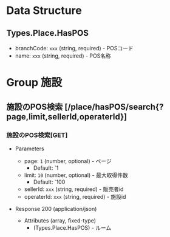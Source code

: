 # Data Structure

## Types.Place.HasPOS

-   branchCode: `xxx` (string, required) - POSコード
-   name: `xxx` (string, required) - POS名称

# Group 施設

## 施設のPOS検索 [/place/hasPOS/search{?page,limit,sellerId,operaterId}]

### 施設のPOS検索[GET]

-   Parameters

    -   page: `1` (number, optional) - ページ
        -   Default: `1
    -   limit: `10` (number, optional) - 最大取得件数
        -   Default: `100
    -   sellerId: `xxx` (string, required) - 販売者id
    -   operaterId: `xxx` (string, required) - 施設id

-   Response 200 (application/json)

    -   Attributes (array, fixed-type)
        -   (Types.Place.HasPOS) - ルーム

<!-- include(../../../response/400.md) -->
